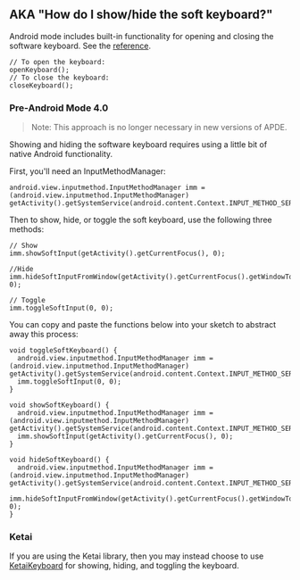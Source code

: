 ## AKA "How do I show/hide the soft keyboard?"

Android mode includes built-in functionality for opening and closing the software keyboard. See the [reference](https://android.processing.org/reference/keyboard/virtual.html).

```processing
// To open the keyboard:
openKeyboard();
// To close the keyboard:
closeKeyboard();
```

### Pre-Android Mode 4.0

> Note: This approach is no longer necessary in new versions of APDE.

Showing and hiding the software keyboard requires using a little bit of native Android functionality.

First, you'll need an InputMethodManager:

```processing
android.view.inputmethod.InputMethodManager imm = (android.view.inputmethod.InputMethodManager) getActivity().getSystemService(android.content.Context.INPUT_METHOD_SERVICE);
```

Then to show, hide, or toggle the soft keyboard, use the following three methods:

```processing
// Show
imm.showSoftInput(getActivity().getCurrentFocus(), 0);

//Hide
imm.hideSoftInputFromWindow(getActivity().getCurrentFocus().getWindowToken(), 0);

// Toggle
imm.toggleSoftInput(0, 0);
```

You can copy and paste the functions below into your sketch to abstract away this process:

```processing
void toggleSoftKeyboard() {
  android.view.inputmethod.InputMethodManager imm = (android.view.inputmethod.InputMethodManager) getActivity().getSystemService(android.content.Context.INPUT_METHOD_SERVICE);
  imm.toggleSoftInput(0, 0);
}

void showSoftKeyboard() {
  android.view.inputmethod.InputMethodManager imm = (android.view.inputmethod.InputMethodManager) getActivity().getSystemService(android.content.Context.INPUT_METHOD_SERVICE);
  imm.showSoftInput(getActivity().getCurrentFocus(), 0);
}

void hideSoftKeyboard() {
  android.view.inputmethod.InputMethodManager imm = (android.view.inputmethod.InputMethodManager) getActivity().getSystemService(android.content.Context.INPUT_METHOD_SERVICE);
  imm.hideSoftInputFromWindow(getActivity().getCurrentFocus().getWindowToken(), 0);
}
```

### Ketai

If you are using the Ketai library, then you may instead choose to use [KetaiKeyboard](http://ketai.org/reference/ui/ketaikeyboard/) for showing, hiding, and toggling the keyboard.